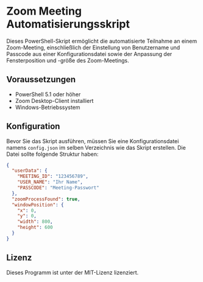 # Zoom Meeting Automatisierungsskript

Dieses PowerShell-Skript ermöglicht die automatisierte Teilnahme an einem Zoom-Meeting, einschließlich der Einstellung von Benutzername und Passcode aus einer Konfigurationsdatei sowie der Anpassung der Fensterposition und -größe des Zoom-Meetings.

## Voraussetzungen

- PowerShell 5.1 oder höher
- Zoom Desktop-Client installiert
- Windows-Betriebssystem

## Konfiguration

Bevor Sie das Skript ausführen, müssen Sie eine Konfigurationsdatei namens `config.json` im selben Verzeichnis wie das Skript erstellen. Die Datei sollte folgende Struktur haben:

```json
{
  "userData": {
    "MEETING_ID": "123456789",
    "USER_NAME": "Ihr Name",
    "PASSCODE": "Meeting-Passwort"
  },
  "zoomProcessFound": true,
  "windowPosition": {
    "x": 0,
    "y": 0,
    "width": 800,
    "height": 600
  }
}
```
## Lizenz

Dieses Programm ist unter der MIT-Lizenz lizenziert.
